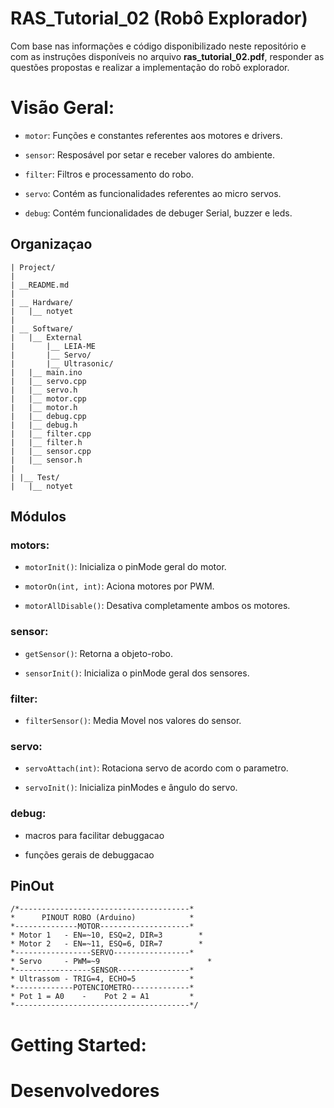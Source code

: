 # RAS_Tutorial_02 (Robô Explorador)

Com base nas informações e código disponibilizado neste repositório e com as instruções disponíveis no arquivo **ras_tutorial_02.pdf**, responder as questões propostas e realizar a implementação do robô explorador.

# Visão Geral:

* `motor`: Funções e constantes referentes aos motores e drivers.

* `sensor`: Resposável por setar e receber valores do ambiente.

* `filter`: Filtros e processamento do robo.

* `servo`: Contém as funcionalidades referentes ao micro servos.

* `debug`: Contém funcionalidades de debuger Serial, buzzer e leds.


## Organizaçao

```
| Project/
|
| __README.md
|
| __ Hardware/
|	|__ notyet
|	 
| __ Software/
|	|__ External
|		|__ LEIA-ME
|		|__ Servo/
|		|__ Ultrasonic/		
|	|__ main.ino 	
|	|__ servo.cpp
|	|__ servo.h
|	|__ motor.cpp
|	|__ motor.h
|	|__ debug.cpp
|	|__ debug.h
|	|__ filter.cpp
|	|__ filter.h
|	|__ sensor.cpp
|	|__ sensor.h
|
| |__ Test/
|	|__ notyet
```

## Módulos

### motors:

* `motorInit()`: Inicializa o pinMode geral do motor.

* `motorOn(int, int)`: Aciona motores por PWM.

* `motorAllDisable()`: Desativa completamente ambos os motores.


### sensor:

* `getSensor()`: Retorna a objeto-robo.

* `sensorInit()`: Inicializa o pinMode geral dos sensores.

### filter:

* `filterSensor()`: Media Movel nos valores do sensor.


### servo:

* `servoAttach(int)`: Rotaciona servo de acordo com o parametro.

* `servoInit()`: Inicializa pinModes e ângulo do servo.

### debug:

* macros para facilitar debuggacao

* funções gerais de debuggacao


## PinOut
````
/*--------------------------------------*
*      PINOUT ROBO (Arduino)       	    *
*--------------MOTOR--------------------*
* Motor 1   - EN=~10, ESQ=2, DIR=3  	  *
* Motor 2   - EN=~11, ESQ=6, DIR=7  	  *
*-----------------SERVO-----------------*
* Servo     - PWM=~9        		        *
*-----------------SENSOR----------------*
* Ultrassom - TRIG=4, ECHO=5      	    *
*-------------POTENCIOMETRO-------------*
* Pot 1 = A0    -    Pot 2 = A1   	    *
*---------------------------------------*/
````

# Getting Started:

# Desenvolvedores
